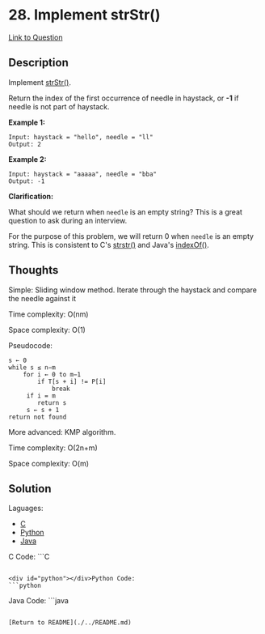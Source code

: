 # 28. Implement strStr()
[Link to Question](https://leetcode.com/problems/implement-strstr/)

## Description

Implement [strStr()](http://www.cplusplus.com/reference/cstring/strstr/).

Return the index of the first occurrence of needle in haystack, or **-1** if needle is not part of haystack.

**Example 1:**

```
Input: haystack = "hello", needle = "ll"
Output: 2
```

**Example 2:**

```
Input: haystack = "aaaaa", needle = "bba"
Output: -1
```

**Clarification:**

What should we return when `needle` is an empty string? This is a great question to ask during an interview.

For the purpose of this problem, we will return 0 when `needle` is an empty string. This is consistent to C's [strstr()](http://www.cplusplus.com/reference/cstring/strstr/) and Java's [indexOf()](https://docs.oracle.com/javase/7/docs/api/java/lang/String.html#indexOf(java.lang.String)).

## Thoughts

Simple: Sliding window method. Iterate through the haystack and compare the needle against it

Time complexity: O(nm)

Space complexity: O(1) 

Pseudocode:

```
s ← 0 
while s ≤ n−m 
	for i ← 0 to m−1 
		if T[s + i] != P[i] 
			break 
     if i = m 
     	return s 
     s ← s + 1 
return not found
```











More advanced: KMP algorithm.

Time complexity: O(2n+m)

Space complexity: O(m)

## Solution

Laguages:

- [C](#C)
- [Python](#python)
- [Java](#java)

<div id="C"></div>C Code:
```C

```

<div id="python"></div>Python Code:
```python

```

<div id="java"></div>Java Code:
```java

```

[Return to README](./../README.md)
